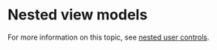 # Nested view models

For more information on this topic, see [nested user controls](Introduction_to_the_nested_user_controls_problem).

